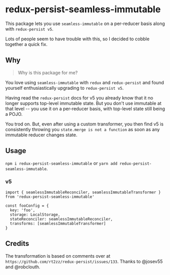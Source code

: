 # redux-persist-seamless-immutable

This package lets you use `seamless-immutable` on a per-reducer basis along with `redux-persist v5`.

Lots of people seem to have trouble with this, so I decided to cobble together a quick fix.

## Why

> Why is this package for me?

You love using `seamless-immutable` with `redux` and `redux-persist` and found yourself enthusiastically upgrading to `redux-persist v5`.

Having read the `redux-persist` docs for v5 you already know that it no longer supports top-level immutable state. But you don't use immutable at that level -- you use it on a per-reducer basis, with top-level state still being a POJO.

You trod on. But, even after using a custom transformer, you then find v5 is consistently throwing you `state.merge is not a function` as soon as any immutable reducer changes state.

## Usage

`npm i redux-persist-seamless-immutable` or `yarn add redux-persist-seamless-immutable`.

### v5

```
import { seamlessImmutableReconciler, seamlessImmutableTransformer } from 'redux-persist-seamless-immutable'

const fooConfig = {
  key: 'foo',
  storage: LocalStorage,
  stateReconciler: seamlessImmutableReconciler,
  transforms: [seamlessImmutableTransformer]
}
```

## Credits

The transformation is based on comments over at `https://github.com/rt2zz/redux-persist/issues/133`. Thanks to @josev55 and @robclouth.
